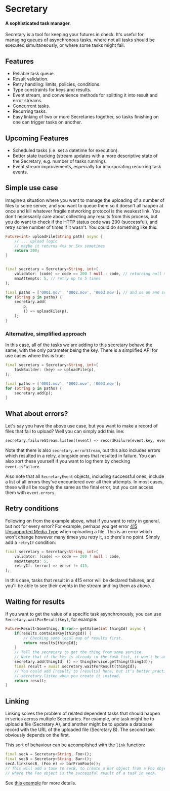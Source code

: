# Secretary
#### A sophisticated task manager.

Secretary is a tool for keeping your futures in check. It's useful for managing queues of asynchronous tasks, where not all tasks should be executed simultaneously, or where some tasks might fail. 

## Features
- Reliable task queue.
- Result validation.
- Retry handling: limits, policies, conditions.
- Type constraints for keys and results.
- Event stream, and convenience methods for splitting it into result and error streams.
- Concurrent tasks.
- Recurring tasks.
- Easy linking of two or more Secretaries together, so tasks finishing on one can trigger tasks on another.

## Upcoming Features
- Scheduled tasks (i.e. set a datetime for execution).
- Better state tracking (stream updates with a more descriptive state of the Secretary, e.g. number of tasks running).
- Event stream improvements, especially for incorporating recurring task events.

## Simple use case
Imagine a situation where you want to manage the uploading of a number of files to some server, and you want to queue them so it doesn't all happen at once and kill whatever fragile networking protocol is the weakest link. You don't necessarily care about collecting any results from this process, but you do want to check if the HTTP status code was 200 (successful), and retry some number of times if it wasn't.
You could do something like this:

```dart
Future<int> uploadFile(String path) async {
    // ... upload logic
    // maybe it returns 4xx or 5xx sometimes
    return 200;
}


final secretary = Secretary<String, int>(
    validator: (code) => code == 200 ? null : code, // returning null means no error, otherwise pass the code
    maxAttempts: 5, // retry up to 5 times
);

final paths = ['0001.mov', '0002.mov', '0003.mov']; // and so on and so on
for (String p in paths) {
    secretary.add(
        p,
        () => uploadFile(p),
    );
}
```

### Alternative, simplified approach
In this case, all of the tasks we are adding to this secretary behave the same, with the only parameter being the key. There is a simplified API for use cases where this is true:

```dart
final secretary = Secretary<String, int>(
    taskBuilder: (key) => uploadFile(p),
);

final paths = ['0001.mov', '0002.mov', '0003.mov'];
for (String p in paths) {
    secretary.add(p);
}
```


## What about errors?
Let's say you have the above use case, but you want to make a record of files that fail to upload?
Well you can simply add this line:

```dart
secretary.failureStream.listen((event) => recordFailure(event.key, event.error));
```

Note that there is also `secretary.errorStream`, but this also includes errors which resulted in a retry, alongside ones that resulted in failure. You can also sort these yourself if you want to log them by checking `event.isFailure`.

Also note that all `SecretaryEvent` objects, including successful ones, include a list of all errors they've encountered over all their attempts. In most cases, these will all be roughly the same as the final error, but you can access them with `event.errors`.

## Retry conditions
Following on from the example above, what if you want to retry in general, but not for every error? For example, perhaps you get error [415 Unsupported Media Type](https://developer.mozilla.org/en-US/docs/Web/HTTP/Status/415) when uploading a file. This is an error which won't change however many times you retry it, so there's no point.
Simply add a `retryIf` condition:

```dart
final secretary = Secretary<String, int>(
    validator: (code) => code == 200 ? null : code,
    maxAttempts: 5,
    retryIf: (error) => error != 415,
);
```

In this case, tasks that result in a 415 error will be declared failures, and you'll be able to see their events in the stream and log them as above.

## Waiting for results
If you want to get the value of a specific task asynchronously, you can use `Secretary.waitForResult(key)`, for example:

```dart
Future<Result<Something, Error>> getValue(int thingId) async {
    if(results.containsKey(thingId)) {
        // Checking some local map of results first.
        return results[thingId];
    }
    // Tell the secretary to get the thing from some service.
    // Note that if the key is already in the task list, it won't be added again.
    secretary.add(thingId, () => thingService.getThing(thingId));
    final result = await secretary.waitForResult(thingId);
    // You could add [result] to [results] here, but it's better practice to use
    // secretary.listen when you create it instead.
    return result;
}
```

## Linking
Linking solves the problem of related dependent tasks that should happen in series across multiple Secretaries. For example, one task might be to upload a file (Secretary A), and another might be to update a database record with the URL of the uploaded file (Secretary B). The second task obviously depends on the first.

This sort of behaviour can be accomplished with the `link` function:
```dart
final secA = Secretary<String, Foo>();
final secB = Secretary<String, Bar>();
secA.link(secB, (Foo e) => barFromFoo(e));
// This will add a task to secB, to create a Bar object from a Foo object,
// where the Foo object is the successful result of a task in secA.
```

See [this example](https://github.com/alexobviously/secretary/blob/main/example/links.dart) for more details.